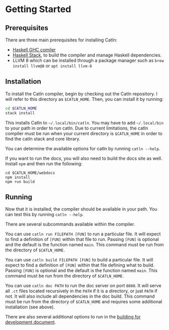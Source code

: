 # Getting Started

## Prerequisites

There are three main prerequisites for installing Catln:

- [Haskell GHC comiler](https://www.haskell.org/ghc/distribution_packages.html)
- [Haskell Stack](https://docs.haskellstack.org/en/stable/install_and_upgrade/), to build the compiler and manage Haskell dependencies.
- LLVM 8 which can be installed through a package manager such as `brew install llvm@8` or `apt install llvm-8`

## Installation

To install the Catln compiler, begin by checking out the Catln repository. I will refer to this directory as `$CATLN_HOME`. Then, you can install it by running:

```bash
cd $CATLN_HOME
stack install
```

This installs Catln to `~/.local/bin/catln`. You may have to add `~/.local/bin` to your path in order to run catln. Due to current limitations, the catln compiler must be run when your current directory is `$CATLN_HOME` in order to find the catln stack and core library.

You can determine the available options for catln by running `catln --help`.

If you want to run the docs, you will also need to build the docs site as well. Install `npm` and then run the following:

```
cd $CATLN_HOME/webdocs
npm install
npm run build
```

## Running

Now that it is installed, the compiler should be available in your path. You can test this by running `catln --help`.

There are several subcommands available within the compiler.

You can use `catln run FILEPATH [FUN]` to run a particular file. It will expect to find a definition of `[FUN]` within that file to run. Passing `[FUN]` is optional and the default is the function named `main`. This command must be run from the directory of `$CATLN_HOME`.

You can use `catln build FILEPATH [FUN]` to build a particular file. It will expect to find a definition of `[FUN]` within that file defining what to build. Passing `[FUN]` is optional and the default is the function named `main`. This command must be run from the directory of `$CATLN_HOME`.

You can use `catln doc PATH` to run the doc server on port `8080`. It will serve all `.ct` files located recursively in the `PATH` if it is a directory, or just `PATH` if not. It will also include all dependencies in the doc build. This command must be run from the directory of `$CATLN_HOME` and requires some additional installation (see above).

There are also several additional options to run in the [building for development document](contrib/building.md).
